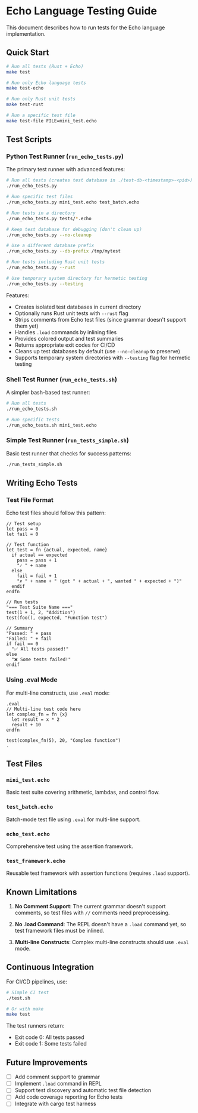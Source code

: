 # Echo Language Testing Guide

This document describes how to run tests for the Echo language implementation.

## Quick Start

```bash
# Run all tests (Rust + Echo)
make test

# Run only Echo language tests
make test-echo

# Run only Rust unit tests
make test-rust

# Run a specific test file
make test-file FILE=mini_test.echo
```

## Test Scripts

### Python Test Runner (`run_echo_tests.py`)

The primary test runner with advanced features:

```bash
# Run all tests (creates test database in ./test-db-<timestamp>-<pid>)
./run_echo_tests.py

# Run specific test files
./run_echo_tests.py mini_test.echo test_batch.echo

# Run tests in a directory
./run_echo_tests.py tests/*.echo

# Keep test database for debugging (don't clean up)
./run_echo_tests.py --no-cleanup

# Use a different database prefix
./run_echo_tests.py --db-prefix /tmp/mytest

# Run tests including Rust unit tests
./run_echo_tests.py --rust

# Use temporary system directory for hermetic testing
./run_echo_tests.py --testing
```

Features:
- Creates isolated test databases in current directory
- Optionally runs Rust unit tests with `--rust` flag
- Strips comments from Echo test files (since grammar doesn't support them yet)
- Handles `.load` commands by inlining files
- Provides colored output and test summaries
- Returns appropriate exit codes for CI/CD
- Cleans up test databases by default (use `--no-cleanup` to preserve)
- Supports temporary system directories with `--testing` flag for hermetic testing

### Shell Test Runner (`run_echo_tests.sh`)

A simpler bash-based test runner:

```bash
# Run all tests
./run_echo_tests.sh

# Run specific tests
./run_echo_tests.sh mini_test.echo
```

### Simple Test Runner (`run_tests_simple.sh`)

Basic test runner that checks for success patterns:

```bash
./run_tests_simple.sh
```

## Writing Echo Tests

### Test File Format

Echo test files should follow this pattern:

```echo
// Test setup
let pass = 0
let fail = 0

// Test function
let test = fn {actual, expected, name}
  if actual == expected
    pass = pass + 1
    "✓ " + name
  else  
    fail = fail + 1
    "✗ " + name + " (got " + actual + ", wanted " + expected + ")"
  endif
endfn

// Run tests
"=== Test Suite Name ==="
test(1 + 1, 2, "Addition")
test(foo(), expected, "Function test")

// Summary
"Passed: " + pass
"Failed: " + fail
if fail == 0
  "✅ All tests passed!"
else
  "❌ Some tests failed!"  
endif
```

### Using .eval Mode

For multi-line constructs, use `.eval` mode:

```echo
.eval
// Multi-line test code here
let complex_fn = fn {x}
  let result = x * 2
  result + 10
endfn

test(complex_fn(5), 20, "Complex function")
.
```

## Test Files

### `mini_test.echo`
Basic test suite covering arithmetic, lambdas, and control flow.

### `test_batch.echo`
Batch-mode test file using `.eval` for multi-line support.

### `echo_test.echo`
Comprehensive test using the assertion framework.

### `test_framework.echo`
Reusable test framework with assertion functions (requires `.load` support).

## Known Limitations

1. **No Comment Support**: The current grammar doesn't support comments, so test files with `//` comments need preprocessing.

2. **No .load Command**: The REPL doesn't have a `.load` command yet, so test framework files must be inlined.

3. **Multi-line Constructs**: Complex multi-line constructs should use `.eval` mode.

## Continuous Integration

For CI/CD pipelines, use:

```bash
# Simple CI test
./test.sh

# Or with make
make test
```

The test runners return:
- Exit code 0: All tests passed
- Exit code 1: Some tests failed

## Future Improvements

- [ ] Add comment support to grammar
- [ ] Implement `.load` command in REPL
- [ ] Support test discovery and automatic test file detection
- [ ] Add code coverage reporting for Echo tests
- [ ] Integrate with cargo test harness